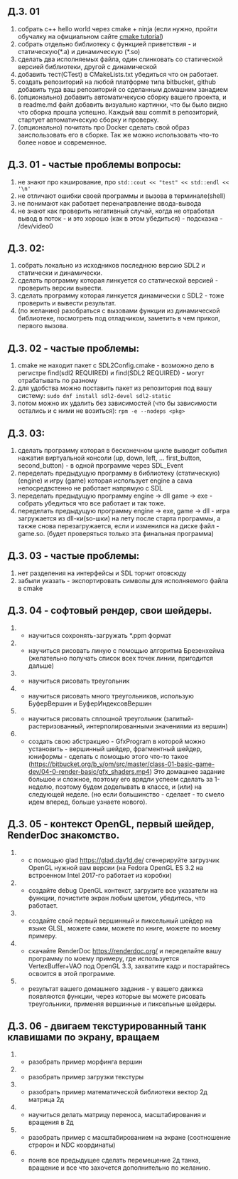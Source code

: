 ## Д.З. 01

1. собрать с++ hello world через cmake + ninja (если нужно, пройти обучалку на официальном сайте [cmake tutorial](https://cmake.org/cmake/help/latest/guide/tutorial/index.html))
2. собрать отдельно библиотеку с функцией приветствия - и статическую(\*.a) и динамическую (\*.so)
3. сделать два исполняемых файла, один слинковать со статической версией библиотеки, другой с динамической
4. добавить тест(CTest) в CMakeLists.txt убедиться что он работает.
5. создать репозиторий на любой платформе типа bitbucket, github добавить туда ваш репозиторий со сделанным домашним занадием
6. (опционально) добавить автоматичекусю сборку вашего проекта, и в readme.md файл добавить визуально картинки, что бы было видно что сборка прошла успешно. Каждый ваш commit в репозиторий, стартует автоматическую сборку и проверку.
7. (опционально) почитать про Docker сделать свой образ заиспользовать его в сборке. Так же можно использовать что-то более новое и современное.

## Д.З. 01 - частые проблемы вопросы:

1. не знают про кэширование, про ```std::cout << "test" << std::endl << '\n'```
2. не отличают ошибки своей программы и вызова в терминале(shell)
3. не понимают как работает перенаправление ввода-вывода
4. не знают как проверить негативный случай, когда не отработал вывод в поток - и это хорошо (как в этом убедиться) - подсказка - /dev/video0

## Д.З. 02:
1. собрать локально из исходников последнюю версию SDL2 и статически и динамически.
2. сделать программу которая линкуется со статической версией - проверить версии вывести.
3. сделать программу которая линкуется динамически с SDL2 - тоже проверить и вывести результат.
4. (по желанию) разобраться с вызовами функции из динамической библиотеке, посмотреть под отладчиком, заметить в чем прикол, первого вызова.

## Д.З. 02 - частые проблемы:
1. cmake не находит пакет с SDL2Config.cmake - возможно дело в регистре find(sdl2 REQUIRED) и find(SDL2 REQUIRED) - могут отрабатывать по разному
2. для удобства можно поставить пакет из репозитория под вашу систему: ```sudo dnf install sdl2-devel sdl2-static```
3. потом можно их удалить без зависимостей (что бы зависимости остались и с ними не возиться): ```rpm -e --nodeps <pkg>```

## Д.З. 03:
1. сделать программу которая в бесконечном цикле выводит события нажатия виртуальной консоли (up, down, left, ... first_button, second_button) - в одной программе через SDL_Event
2. переделать предыдущую программу в библиотеку (статическую) (engine) и игру (game) которая использует engine а сама непосредвстенно не работает напрямую с SDL
3. переделать предыдущую программу engine -> dll game -> exe - собрать убедиться что все работает и так тоже.
4. переделать предыдущую программу engine -> exe, game -> dll - игра загружается из dll-ки(so-шки) на лету после старта программы, а также снова перезагружается, если и изменился на диске файл - game.so. (будет проверяться только эта финальная программа)

## Д.З. 03 - частые проблемы:
1. нет разделения на интерфейсы и SDL торчит отовсюду
2. забыли указать - экспортировать символы для исполняемого файла в cmake

## Д.З. 04 - софтовый рендер, свои шейдеры.
1. - научиться сохронять-загружать *.ppm формат
2. - научиться рисовать линую с помощью алгоритма Брезенхейма (желательно получать список всех точек линии, пригодится дальше)
3. - научиться рисовать треугольник
4. - научиться рисовать много треугольников, использую БуферВершин и БуферИндексовВершин
5. - научиться рисовать сплошной треугольник (залитый-растеризованный, интерполированными значениями из вершин)
6. - создать свою абстракцию - GfxProgram в которой можно установить - вершинный шейдер, фрагментный шейдер, юниформы - сделать с помощью этого что-то такое (https://bitbucket.org/b_y/om/src/master/class-01-basic-game-dev/04-0-render-basic/gfx_shaders.mp4)
Это домашнее задание большое и сложное, поэтому его врядли успеем сделать за 1-неделю, поэтому будем доделывать в классе, и (или) на следующей неделе. (но если большинство - сделает - то смело идем вперед, больше узнаете нового).

## Д.З. 05 - контекст OpenGL, первый шейдер, RenderDoc знакомство.
1. - с помощью glad https://glad.dav1d.de/ сгенерируйте загрузчик OpenGL нужной вам версии (на Fedora OpenGL ES 3.2 на встроенном Intel 2017-го работает из коробки)
2. - создайте debug OpenGL контекст, загрузите все указатели на функции, почистите экран любым цветом, убедитесь, что работает.
3. - создайте свой первый вершинный и пиксельный шейдер на языке GLSL, можете сами, можете по книге, можете по моему примеру.
4. - скачайте RenderDoc https://renderdoc.org/ и переделайте вашу программу по моему примеру, где используется VertexBuffer+VAO под OpenGL 3.3, захватите кадр и постарайтесь освоится в этой программе.
5. - результат вашего домашнего задания - у вашего движка появляются функции, через которые вы можете рисовать треугольники, применяя вершинные и пиксельные шейдеры.

## Д.З. 06 - двигаем текстурированный танк клавишами по экрану, вращаем
1. - разобрать пример морфинга вершин
2. - разобрать пример загрузки текстуры
3. - разобрать пример математической библиотеки вектор 2д матрица 2д
4. - научиться делать матрицу переноса, масштабирования и вращения в 2д
5. - разобрать пример с масштабированием на экране (соотношение стророн и NDC координаты)
6. - поняв все предыдущее сделать перемещение 2д танка, вращение и все что захочется дополнительно по желанию.
